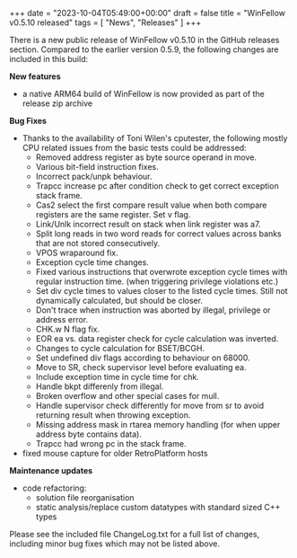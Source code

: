 +++
date = "2023-10-04T05:49:00+00:00"
draft = false
title = "WinFellow v0.5.10 released"
tags = [ "News", "Releases" ]
+++

There is a new public release of WinFellow v0.5.10 in the GitHub releases section. Compared to the earlier version 0.5.9, the following changes are included in this build:

**New features**
  - a native ARM64 build of WinFellow is now provided as part of the release zip archive

**Bug Fixes**
  - Thanks to the availability of Toni Wilen's cputester, the following mostly CPU related issues from the basic tests could be addressed:
    * Removed address register as byte source operand in move.
    * Various bit-field instruction fixes.
    * Incorrect pack/unpk behaviour.
    * Trapcc increase pc after condition check to get correct exception stack frame.
    * Cas2 select the first compare result value when both compare registers are the same register. Set v flag.
    * Link/Unlk incorrect result on stack when link register was a7.
    * Split long reads in two word reads for correct values across banks that are not stored consecutively.
    * VPOS wraparound fix.
    * Exception cycle time changes.
    * Fixed various instructions that overwrote exception cycle times with regular instruction time. (when triggering privilege violations etc.)
    * Set div cycle times to values closer to the listed cycle times. Still not dynamically calculated, but should be closer.
    * Don't trace when instruction was aborted by illegal, privilege or address error.
    * CHK.w N flag fix.
    * EOR ea vs. data register check for cycle calculation was inverted.
    * Changes to cycle calculation for BSET/BCGH.
    * Set undefined div flags according to behaviour on 68000.
    * Move to SR, check supervisor level before evaluating ea.
    * Include exception time in cycle time for chk.
    * Handle bkpt differenly from illegal.
    * Broken overflow and other special cases for mull.
    * Handle supervisor check differently for move from sr to avoid returning result when throwing exception.
    * Missing address mask in rtarea memory handling (for when upper address byte contains data).
    * Trapcc had wrong pc in the stack frame.
  - fixed mouse capture for older RetroPlatform hosts

**Maintenance updates**
  - code refactoring:
    * solution file reorganisation
    * static analysis/replace custom datatypes with standard sized C++ types

Please see the included file ChangeLog.txt for a full list of changes, including minor bug fixes which may not be listed above.
